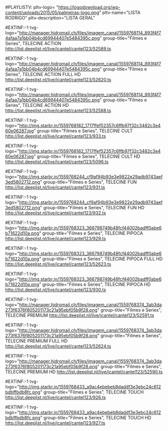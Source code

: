 #PLAYLISTV: pltv-logo= "https://logodownload.org/wp-content/uploads/2015/05/palmeiras-logo.png" pltv-name="LISTA RODRIGO" pltv-description="LISTA GERAL" 

#EXTINF:-1 tvg-logo="http://manager.hidromail.ch/files/imagem_canal/1559768114_893f4f74afaa7a1bb04b4cd69944407e5484395c.png" group-title="Filmes e Series", TELECINE ACTION
http://list.deeplist.nl/live/jcantel/cantel123/52589.ts

#EXTINF:-1 tvg-logo="http://manager.hidromail.ch/files/imagem_canal/1559768114_893f4f74afaa7a1bb04b4cd69944407e5484395c.png" group-title="Filmes e Series", TELECINE ACTION FULL HD
http://list.deeplist.nl/live/jcantel/cantel123/52620.ts

#EXTINF:-1 tvg-logo="http://manager.hidromail.ch/files/imagem_canal/1559768114_893f4f74afaa7a1bb04b4cd69944407e5484395c.png" group-title="Filmes e Series", TELECINE ACTION HD
http://list.deeplist.nl/live/jcantel/cantel123/52588.ts

#EXTINF:-1 tvg-logo="http://img.starbr.in/1559768182_1717ffef52357c6ffb97f32c3482c3e460e06287.jpg" group-title="Filmes e Series", TELECINE CULT
http://list.deeplist.nl/live/jcantel/cantel123/933.ts

#EXTINF:-1 tvg-logo="http://img.starbr.in/1559768182_1717ffef52357c6ffb97f32c3482c3e460e06287.jpg" group-title="Filmes e Series", TELECINE CULT HD
http://list.deeplist.nl/live/jcantel/cantel123/5096.ts

#EXTINF:-1 tvg-logo="http://img.starbr.in/1559768244_cf9af94b93e3e9822e29adb9743aef3ed5802712.png" group-title="Filmes e Series", TELECINE FUN
http://list.deeplist.nl/live/jcantel/cantel123/931.ts

#EXTINF:-1 tvg-logo="http://img.starbr.in/1559768244_cf9af94b93e3e9822e29adb9743aef3ed5802712.png" group-title="Filmes e Series", TELECINE FUN HD
http://list.deeplist.nl/live/jcantel/cantel123/932.ts

#EXTINF:-1 tvg-logo="http://img.starbr.in/1559768323_366798749b48fcf44002badff0abe6b71622d10a.png" group-title="Filmes e Series", TELECINE PIPOCA
http://list.deeplist.nl/live/jcantel/cantel123/929.ts

#EXTINF:-1 tvg-logo="http://img.starbr.in/1559768323_366798749b48fcf44002badff0abe6b71622d10a.png" group-title="Filmes e Series", TELECINE PIPOCA FULL HD
http://list.deeplist.nl/live/jcantel/cantel123/52623.ts

#EXTINF:-1 tvg-logo="http://img.starbr.in/1559768323_366798749b48fcf44002badff0abe6b71622d10a.png" group-title="Filmes e Series", TELECINE PIPOCA HD
http://list.deeplist.nl/live/jcantel/cantel123/930.ts

#EXTINF:-1 tvg-logo="http://manager.hidromail.ch/files/imagem_canal/1559768374_3ab3da273f6376f805201173c21a95ebf05b9f28.png" group-title="Filmes e Series", TELECINE PREMIUM
http://list.deeplist.nl/live/jcantel/cantel123/52591.ts

#EXTINF:-1 tvg-logo="http://manager.hidromail.ch/files/imagem_canal/1559768374_3ab3da273f6376f805201173c21a95ebf05b9f28.png" group-title="Filmes e Series", TELECINE PREMIUM FULL HD
http://list.deeplist.nl/live/jcantel/cantel123/52624.ts

#EXTINF:-1 tvg-logo="http://manager.hidromail.ch/files/imagem_canal/1559768374_3ab3da273f6376f805201173c21a95ebf05b9f28.png" group-title="Filmes e Series", TELECINE PREMIUM HD
http://list.deeplist.nl/live/jcantel/cantel123/52590.ts

#EXTINF:-1 tvg-logo="http://img.starbr.in/1559768433_a9ac4ebebeb8daddf3e3ebc24c612bdbffbdb8fc.png" group-title="Filmes e Series", TELECINE TOUCH
http://list.deeplist.nl/live/jcantel/cantel123/926.ts

#EXTINF:-1 tvg-logo="http://img.starbr.in/1559768433_a9ac4ebebeb8daddf3e3ebc24c612bdbffbdb8fc.png" group-title="Filmes e Series", TELECINE TOUCH HD
http://list.deeplist.nl/live/jcantel/cantel123/927.ts
